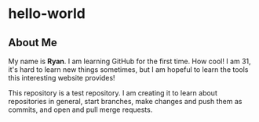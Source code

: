# hello-world

## About Me
My name is **Ryan**.  I am learning GitHub for the first time.  How cool!  I am 31, it's hard to learn new things sometimes, but I am hopeful to learn the tools this interesting website provides!



This repository is a test repository.  I am creating it to learn about repositories in general, start branches, make changes and push them as commits, and open and pull merge requests.
